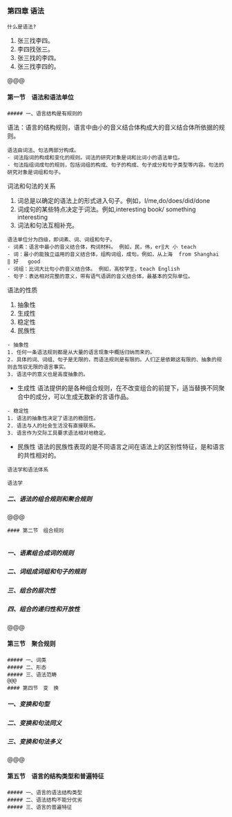 ### 第四章 语法
~~~~
什么是语法?
~~~~
1. 张三找李四。
1. 李四找张三。
1. 张三找的李四。
1. 张三找李四的。


@@@
#### 第一节　语法和语法单位
~~~~
##### 一、语言结构是有规则的
~~~~
语法：语言的结构规则，语言中由小的音义结合体构成大的音义结合体所依据的规则。
~~~~
语法由词法、句法两部分构成。
- 词法指词的构成和变化的规则。词法的研究对象是词和比词小的语法单位。
- 句法指组词成句的规则，包括词组的构成、句子的构成、句子成分和句子类型等内容。句法的研究对象是词组和句子。
~~~~
词法和句法的关系

1. 词总是以确定的语法上的形式进入句子。例如，I/me,do/does/did/done
2. 词成句的某些特点决定于词法。例如,interesting book/ something interesting
3. 词法和句法互相补充。
~~~~
语法单位分为四级，即词素、词、词组和句子。 
- 词素：语言中最小的音义结合体，构词材料。 例如，民，伟，er‖大 小 teach
- 词：最小的能独立运用的音义结合体，组构词组，成句。例如，从上海  from Shanghai ‖ 好   good
- 词组：比词大比句小的音义结合体。 例如，高校学生，teach English
- 句子：表达相对完整的意义，带有语气语调的音义结合体，最基本的交际单位。

~~~~
语法的性质

1. 抽象性
1. 生成性
1. 稳定性
1. 民族性
~~~~
- 抽象性
1. 任何一条语法规则都是从大量的语言现象中概括归纳而来的。
2. 具体的词、词组、句子是无限的，而语法规则是有限的。人们正是依赖这有限的、抽象的规则去驾驭无限的语言事实。
3. 语法中的意义也是高度抽象的。
~~~~
- 生成性
语法提供的是各种组合规则，在不改变组合的前提下，适当替换不同聚合中的成分，可以生成无数新的言语作品。
~~~~
- 稳定性
1. 语法的抽象性决定了语法的稳固性。
2. 语法与人的社会生活没有直接联系。
3. 语言作为交际工具要求语法相对地稳定。
~~~~
- 民族性
语法的民族性表现的是不同语言之间在语法上的区别性特征，是和语言的共性相对的。 
~~~~
语法学和语法体系

语法学
~~~~
##### 二、语法的组合规则和聚合规则

@@@
~~~~
#### 第二节　组合规则


~~~~

##### 一、语素组合成词的规则
##### 二、词组成词组和句子的规则
##### 三、组合的层次性
##### 四、组合的递归性和开放性

@@@
#### 第三节　聚合规则
~~~~
##### 一、词类
##### 二、形态
##### 三、语法范畴
@@@
#### 第四节　变　换
~~~~
##### 一、变换和句型
##### 二、变换和句法同义
##### 三、变换和句法多义
@@@
#### 第五节　语言的结构类型和普遍特征
~~~~
##### 一、语言的语法结构类型
##### 二、语法结构不能分优劣
##### 三、语言的普遍特征